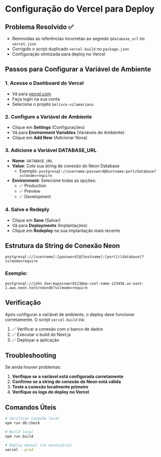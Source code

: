 # Configuração do Vercel para Deploy

## Problema Resolvido ✅
- Removidas as referências incorretas ao segredo `@database_url` no `vercel.json`
- Corrigido o script duplicado `vercel-build` no `package.json`
- Configuração otimizada para deploy no Vercel

## Passos para Configurar a Variável de Ambiente

### 1. Acesse o Dashboard do Vercel
- Vá para [vercel.com](https://vercel.com)
- Faça login na sua conta
- Selecione o projeto `belisco-vilamariana`

### 2. Configure a Variável de Ambiente
- Clique em **Settings** (Configurações)
- Vá para **Environment Variables** (Variáveis de Ambiente)
- Clique em **Add New** (Adicionar Nova)

### 3. Adicione a Variável DATABASE_URL
- **Name**: `DATABASE_URL`
- **Value**: Cole sua string de conexão do Neon Database
  - Exemplo: `postgresql://username:password@hostname:port/database?sslmode=require`
- **Environment**: Selecione todas as opções:
  - ✅ Production
  - ✅ Preview  
  - ✅ Development

### 4. Salve e Redeply
- Clique em **Save** (Salvar)
- Vá para **Deployments** (Implantações)
- Clique em **Redeploy** na sua implantação mais recente

## Estrutura da String de Conexão Neon

```
postgresql://[username]:[password]@[hostname]:[port]/[database]?sslmode=require
```

### Exemplo:
```
postgresql://john_doe:mypassword123@ep-cool-name-123456.us-east-1.aws.neon.tech/neondb?sslmode=require
```

## Verificação

Após configurar a variável de ambiente, o deploy deve funcionar corretamente. O script `vercel-build` irá:

1. ✅ Verificar a conexão com o banco de dados
2. ✅ Executar o build do Next.js
3. ✅ Deployar a aplicação

## Troubleshooting

Se ainda houver problemas:

1. **Verifique se a variável está configurada corretamente**
2. **Confirme se a string de conexão do Neon está válida**
3. **Teste a conexão localmente primeiro**
4. **Verifique os logs de deploy no Vercel**

## Comandos Úteis

```bash
# Verificar conexão local
npm run db:check

# Build local
npm run build

# Deploy manual (se necessário)
vercel --prod
```
